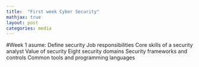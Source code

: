 ```yaml
---
title:  "First week Cyber Security"
mathjax: true
layout: post
categories: media
---
```


#Week 1 asume:
Define security
Job responsibilities
Core skills of a security analyst
Value of security
Eight security domains
Security frameworks and controls
Common tools and programming languages
